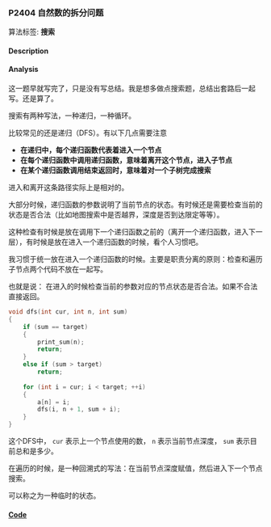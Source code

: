 
### P2404 自然数的拆分问题

算法标签: **搜索**

#### Description


#### Analysis

这一题早就写完了，只是没有写总结。我是想多做点搜索题，总结出套路后一起写。还是算了。

搜索有两种写法，一种递归，一种循环。

比较常见的还是递归（DFS）。有以下几点需要注意

- **在递归中，每个递归函数代表着进入一个节点**
- **在每个递归函数中调用递归函数，意味着离开这个节点，进入子节点**
- **在某个递归函数调用结束返回时，意味着对一个子树完成搜索**

进入和离开这条路径实际上是相对的。

大部分时候，递归函数的参数说明了当前节点的状态。有时候还是需要检查当前的状态是否合法（比如地图搜索中是否越界，深度是否到达限定等等）。

这种检查有时候是放在调用下一个递归函数之前的（离开一个递归函数，进入下一层），有时候是放在进入一个递归函数的时候，看个人习惯吧。

我习惯于统一放在进入一个递归函数的时候。主要是职责分离的原则：检查和遍历子节点两个代码不放在一起写。

也就是说： 在进入的时候检查当前的参数对应的节点状态是否合法。如果不合法直接返回。


```cpp
void dfs(int cur, int n, int sum)
{
    if (sum == target)
    {
        print_sum(n);
        return;
    }
    else if (sum > target)
        return;
    
    for (int i = cur; i < target; ++i)
    {
        a[n] = i;
        dfs(i, n + 1, sum + i);
    }
}
```

这个DFS中， `cur` 表示上一个节点使用的数， `n` 表示当前节点深度， `sum` 表示目前总和是多少。

在遍历的时候，是一种回溯式的写法：在当前节点深度赋值，然后进入下一个节点搜索。

可以称之为一种临时的状态。



#### [Code](../../cpp/24/p2404.cpp)


